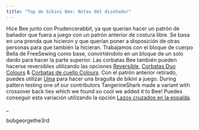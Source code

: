 ```yaml
---
title: "Top de bikini Bee: Notas del diseñador"
---
```


Hice Bee junto con Prudencerabbit, ya que querían hacer un patrón de bañador que fuera a juego con un patrón anterior de costura libre. Se basa en una prenda que hicieron y que querían poner a disposición de otras personas para que también la hicieran. Trabajamos con el bloque de cuerpo Bella de FreeSewing como base, convirtiéndolo en un bloque de un solo dardo para hacer la parte superior. Las corbatas Bee también pueden hacerse reversibles utilizando las opciones [Reversible](/docs/designs/bee/options/reversible), [Corbatas Duo Colours](/docs/designs/bee/options/duocolorties) & [Corbatas de cuello Colours](/docs/designs/bee/options/necktiecolours). Con el patrón anterior retirado, puedes utilizar [Uma](docs/designs/uma) para hacer una braguita de bikini a juego. During pattern testing one of our contributors TangerineShark made a variant with crossover back ties which we found so cool we added it to Bee! Puedes conseguir esta variación utilizando la opción [Lazos cruzados en la espalda](/docs/designs/bee/options/crossbackties/).

_

bobgeorgethe3rd
